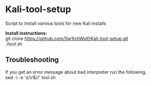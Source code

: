# Kali-tool-setup
Script to install various tools for new Kali installs

<b>Install instructions:</b><br>
git clone https://github.com/Sw1tchWolf/Kali-tool-setup.git<br>
./tool.sh

<h2> Troubleshooting </h2>
If you get an error message about bad interpreter run the following, <br> sed -i -e 's/\r$//' tool.sh
